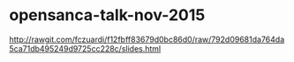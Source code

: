 # opensanca-talk-nov-2015

http://rawgit.com/fczuardi/f12fbff83679d0bc86d0/raw/792d09681da764da5ca71db495249d9725cc228c/slides.html

